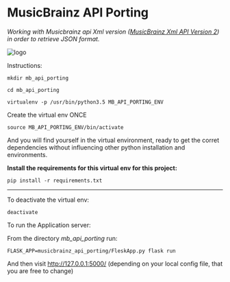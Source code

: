 # MusicBrainz API Porting

_Working with Musicbrainz api Xml version ([MusicBrainz Xml API Version 2](https://musicbrainz.org/doc/Development/XML_Web_Service/Version_2))
 in order to retrieve JSON format._



![logo](https://staticbrainz.org/MB/images/layout/header-logo-791fb3f5ca.svg)



Instructions:

```
mkdir mb_api_porting
```
 
 
``` 
cd mb_api_porting

``` 

```
virtualenv -p /usr/bin/python3.5 MB_API_PORTING_ENV

```

Create the virtual env ONCE

```
source MB_API_PORTING_ENV/bin/activate
```


And you will find yourself in the virtual environment, ready to get the corret dependencies
without influencing other python installation and environments.



**Install the requirements for this virtual env for this project:**

```
pip install -r requirements.txt
```


---

To deactivate the virtual env:

```
deactivate
```



To run the Application server:

From the directory *mb_api_porting*
run:

```
FLASK_APP=musicbrainz_api_porting/FleskApp.py flask run
```

And then visit http://127.0.0.1:5000/  (depending on your local config file, that you are free to change)
